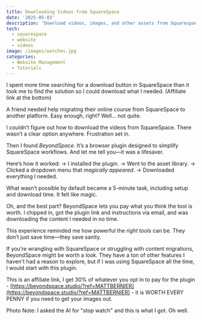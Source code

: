 ```yaml
---
title: Downloading Videos from SquareSpace
date: '2025-05-03'
description: 'Download videos, images, and other assets from Squarespace quickly.'
tech:
  - squarespace
  - website
  - videos
image: /images/watches.jpg
categories:
  - Website Management
  - Tutorials
---
```


I spent more time searching for a download button in SquareSpace than it took me to find the solution so I could download what I needed. (Affiliate link at the bottom)

A friend needed help migrating their online course from SquareSpace to another platform. Easy enough, right? Well… not quite.

I couldn’t figure out how to download the videos from SquareSpace. There wasn’t a clear option anywhere. Frustration set in.

Then I found *BeyondSpace*. It’s a browser plugin designed to simplify SquareSpace workflows. And let me tell you—it was a lifesaver.

Here’s how it worked:
→ I installed the plugin.
→ Went to the asset library.
→ Clicked a dropdown menu that *magically appeared*.
→ Downloaded everything I needed.

What wasn’t possible by default became a 5-minute task, including setup and download time. It felt like magic.

Oh, and the best part? BeyondSpace lets you pay what you think the tool is worth. I chipped in, got the plugin link and instructions via email, and was downloading the content I needed in no time.

This experience reminded me how powerful the *right tools* can be. They don’t just save time—they save sanity.

If you’re wrangling with SquareSpace or struggling with content migrations, BeyondSpace might be worth a look. They have a ton of other features I haven't had a reason to explore, but if I was using SquareSpace all the time, I would start with this plugin.

This is an affiliate link, I get 30% of whatever you opt in to pay for the plugin -
[https://beyondspace.studio/?ref=MATTBERNIER](https://beyondspace.studio/?ref=MATTBERNIER) - it is WORTH EVERY PENNY if you need to get your images out.

Photo Note: I asked the AI for "stop watch" and this is what I got. Oh well.
